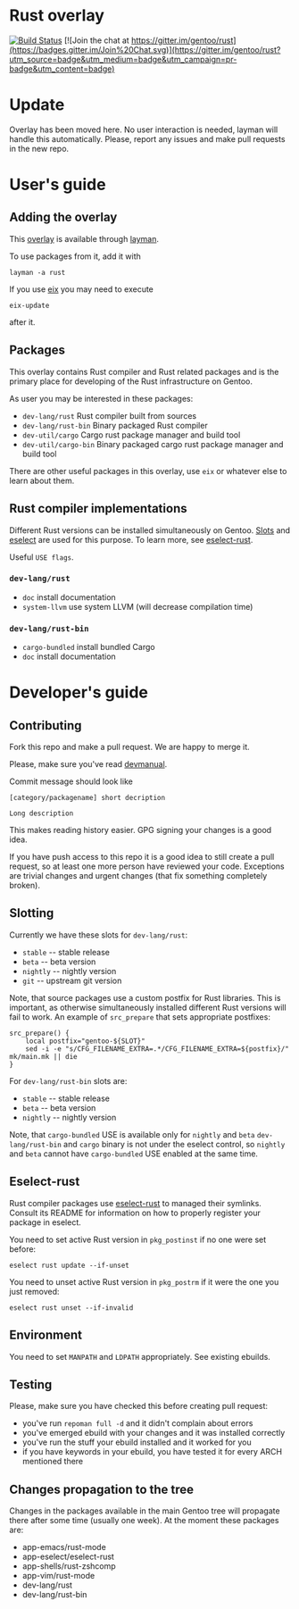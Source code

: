Rust overlay
============

[![Build Status](https://travis-ci.org/gentoo/gentoo-rust.png?branch=master)](https://travis-ci.org/gentoo/gentoo-rust) [![Join the chat at https://gitter.im/gentoo/rust](https://badges.gitter.im/Join%20Chat.svg)](https://gitter.im/gentoo/rust?utm_source=badge&utm_medium=badge&utm_campaign=pr-badge&utm_content=badge)

# Update

Overlay has been moved here.
No user interaction is needed, layman will handle this automatically. Please, report any issues
and make pull requests in the new repo.

# User's guide

## Adding the overlay

This [overlay](https://wiki.gentoo.org/wiki/Overlay) is available through [layman](https://wiki.gentoo.org/wiki/Layman).

To use packages from it, add it with

```
layman -a rust
```

If you use [eix](https://wiki.gentoo.org/wiki/Eix) you may need to execute

```
eix-update
```

after it.

## Packages

This overlay contains Rust compiler and Rust related packages and is the primary place for developing of the Rust infrastructure on Gentoo.

As user you may be interested in these packages:

* `dev-lang/rust` Rust compiler built from sources
* `dev-lang/rust-bin` Binary packaged Rust compiler
* `dev-util/cargo` Cargo rust package manager and build tool
* `dev-util/cargo-bin` Binary packaged cargo rust package manager and build tool

There are other useful packages in this overlay, use `eix` or whatever else to learn about them.

## Rust compiler implementations

Different Rust versions can be installed simultaneously on Gentoo.
[Slots](https://devmanual.gentoo.org/general-concepts/slotting/) and
[eselect](https://wiki.gentoo.org/wiki/Project:Eselect) are used for this purpose.
To learn more, see [eselect-rust](https://github.com/jauhien/eselect-rust).

Useful `USE flags`.

### `dev-lang/rust`

* `doc` install documentation
* `system-llvm` use system LLVM (will decrease compilation time)

### `dev-lang/rust-bin`

* `cargo-bundled` install bundled Cargo
* `doc` install documentation

# Developer's guide

## Contributing

Fork this repo and make a pull request. We are happy to merge it.

Please, make sure you've read [devmanual](https://devmanual.gentoo.org/).

Commit message should look like

```
[category/packagename] short decription

Long description
```

This makes reading history easier. GPG signing your changes is a good idea.

If you have push access to this repo it is a good idea to still create a pull request,
so at least one more person have reviewed your code.
Exceptions are trivial changes and urgent changes (that fix something completely broken).

## Slotting

Currently we have these slots for `dev-lang/rust`:

* `stable` -- stable release
* `beta` -- beta version
* `nightly` -- nightly version
* `git` -- upstream git version

Note, that source packages use a custom postfix for Rust libraries.
This is important, as otherwise simultaneously installed different Rust versions will fail to work.
An example of `src_prepare` that sets appropriate postfixes:

```
src_prepare() {
	local postfix="gentoo-${SLOT}"
	sed -i -e "s/CFG_FILENAME_EXTRA=.*/CFG_FILENAME_EXTRA=${postfix}/" mk/main.mk || die
}
```

For `dev-lang/rust-bin` slots are:

* `stable` -- stable release
* `beta` -- beta version
* `nightly` -- nightly version

Note, that `cargo-bundled` USE is available only for `nightly` and `beta` `dev-lang/rust-bin`
and `cargo` binary is not under the eselect control, so `nightly` and `beta` cannot have `cargo-bundled`
USE enabled at the same time.

## Eselect-rust

Rust compiler packages use [eselect-rust](https://github.com/jauhien/eselect-rust) to managed their symlinks.
Consult its README for information on how to properly register your package in eselect.

You need to set active Rust version in `pkg_postinst` if no one were set before:

```
eselect rust update --if-unset
```

You need to unset active Rust version in `pkg_postrm` if it were the one you just removed:

```
eselect rust unset --if-invalid
```

## Environment

You need to set `MANPATH` and `LDPATH` appropriately. See existing ebuilds.

## Testing

Please, make sure you have checked this before creating pull request:

* you've run `repoman full -d` and it didn't complain about errors
* you've emerged ebuild with your changes and it was installed correctly
* you've run the stuff your ebuild installed and it worked for you
* if you have keywords in your ebuild, you have tested it for every ARCH mentioned there

## Changes propagation to the tree

Changes in the packages available in the main Gentoo tree will propagate there after some time (usually one week).
At the moment these packages are:

* app-emacs/rust-mode
* app-eselect/eselect-rust
* app-shells/rust-zshcomp
* app-vim/rust-mode
* dev-lang/rust
* dev-lang/rust-bin

